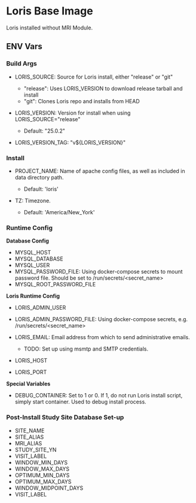 # Loris Base Image

Loris installed without MRI Module.


## ENV Vars

### Build Args

- LORIS_SOURCE: Source for Loris install, either "release" or "git"
  - "release": Uses LORIS_VERSION to download release tarball and install
  - "git": Clones Loris repo and installs from HEAD

- LORIS_VERSION: Version for install when using LORIS_SOURCE="release"
  - Default: "25.0.2"

- LORIS_VERSION_TAG: "v${LORIS_VERSION}"

### Install

- PROJECT_NAME: Name of apache config files, as well as included in data directory path.
  - Default: 'loris'

- TZ: Timezone. 
  - Default: 'America/New_York'

### Runtime Config

**Database Config**
- MYSQL_HOST
- MYSQL_DATABASE
- MYSQL_USER
- MYSQL_PASSWORD_FILE: Using docker-compose secrets to mount password file. Should be set to /run/secrets/<secret_name>
- MYSQL_ROOT_PASSWORD_FILE

**Loris Runtime Config**
- LORIS_ADMIN_USER
- LORIS_ADMIN_PASSWORD_FILE: Using docker-compose secrets, e.g. /run/secrets/<secret_name>
- LORIS_EMAIL: Email address from which to send administrative emails.
  - TODO: Set up using msmtp and SMTP credentials.

- LORIS_HOST
- LORIS_PORT

**Special Variables**
- DEBUG_CONTAINER: Set to 1 or 0. If 1, do not run Loris install script, simply start container. Used to debug install process.


### Post-Install Study Site Database Set-up

- SITE_NAME
- SITE_ALIAS
- MRI_ALIAS
- STUDY_SITE_YN
- VISIT_LABEL
- WINDOW_MIN_DAYS
- WINDOW_MAX_DAYS
- OPTIMUM_MIN_DAYS
- OPTIMUM_MAX_DAYS
- WINDOW_MIDPOINT_DAYS
- VISIT_LABEL

